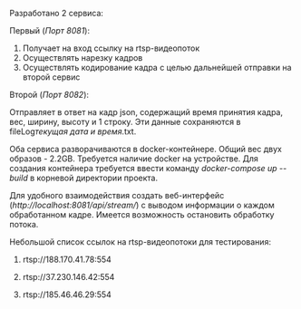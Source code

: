 Разработано 2 сервиса:

Первый (*Порт 8081*):
1) Получает на вход ссылку на rtsp-видеопоток
2) Осуществлять нарезку кадров
3) Осуществлять кодирование кадра с целью дальнейшей отправки на второй сервис

Второй (*Порт 8082*):

Отправляет в ответ на кадр json, содержащий время принятия кадра, вес, ширину, высоту и 1 строку. Эти данные сохраняются в fileLog*текущая дата и время*.txt.


Оба сервиса разворачиваются в docker-контейнере. Общий вес двух образов - 2.2GB. Требуется наличие docker на устройстве. 
Для создания контейнера требуется ввести команду *docker-compose up --build* в корневой директории проекта. 

Для удобного взаимодействия создать веб-интерфейс (*http://localhost:8081/api/stream/*) с выводом информации о каждом обработанном кадре. Имеется возможность остановить обработку потока.

Небольшой список ссылок на rtsp-видеопотоки для тестирования:

1) rtsp://188.170.41.78:554

2) rtsp://37.230.146.42:554

3) rtsp://185.46.46.29:554
